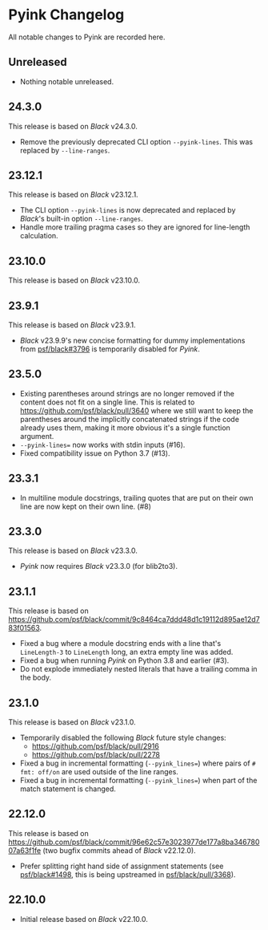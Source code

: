 # Pyink Changelog

All notable changes to Pyink are recorded here.

## Unreleased

* Nothing notable unreleased.

## 24.3.0

This release is based on _Black_ v24.3.0.

* Remove the previously deprecated CLI option `--pyink-lines`. This was replaced
  by `--line-ranges`.

## 23.12.1

This release is based on _Black_ v23.12.1.

* The CLI option `--pyink-lines` is now deprecated and replaced by _Black_'s
  built-in option `--line-ranges`.
* Handle more trailing pragma cases so they are ignored for line-length
  calculation.

## 23.10.0

This release is based on _Black_ v23.10.0.

## 23.9.1

This release is based on _Black_ v23.9.1.

* _Black_ v23.9.9's new concise formatting for dummy implementations from
  [psf/black#3796](https://github.com/psf/black/pull/3796) is temporarily
  disabled for _Pyink_.

## 23.5.0

* Existing parentheses around strings are no longer removed if the content does
  not fit on a single line. This is related to
  https://github.com/psf/black/pull/3640 where we still want to keep the
  parentheses around the implicitly concatenated strings if the code already
  uses them, making it more obvious it's a single function argument.
* `--pyink-lines=` now works with stdin inputs (#16).
* Fixed compatibility issue on Python 3.7 (#13).

## 23.3.1

* In multiline module docstrings, trailing quotes that are put on their own line
  are now kept on their own line. (#8)

## 23.3.0

This release is based on _Black_ v23.3.0.

* _Pyink_ now requires _Black_ v23.3.0 (for blib2to3).

## 23.1.1

This release is based on https://github.com/psf/black/commit/9c8464ca7ddd48d1c19112d895ae12d783f01563.

* Fixed a bug where a module docstring ends with a line that's `LineLength-3`
  to `LineLength` long, an extra empty line was added.
* Fixed a bug when running *Pyink* on Python 3.8 and earlier (#3).
* Do not explode immediately nested literals that have a trailing comma in the
  body.

## 23.1.0

This release is based on _Black_ v23.1.0.

* Temporarily disabled the following _Black_ future style changes:
    * https://github.com/psf/black/pull/2916
    * https://github.com/psf/black/pull/2278
* Fixed a bug in incremental formatting (`--pyink_lines=`) where pairs of
  `# fmt: off/on` are used outside of the line ranges.
* Fixed a bug in incremental formatting (`--pyink_lines=`) when part of the
  match statement is changed.

## 22.12.0

This release is based on
https://github.com/psf/black/commit/96e62c57e3023977de177a8ba34678007a63f1fe
(two bugfix commits ahead of _Black_ v22.12.0).

* Prefer splitting right hand side of assignment statements
  (see [psf/black#1498](https://github.com/psf/black/issues/1498), this is being
  upstreamed in [psf/black/pull/3368](https://github.com/psf/black/pull/3368)).

## 22.10.0

* Initial release based on _Black_ v22.10.0.
